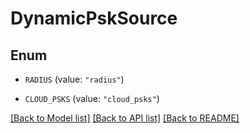# DynamicPskSource

## Enum


* `RADIUS` (value: `"radius"`)

* `CLOUD_PSKS` (value: `"cloud_psks"`)


[[Back to Model list]](../README.md#documentation-for-models) [[Back to API list]](../README.md#documentation-for-api-endpoints) [[Back to README]](../README.md)



